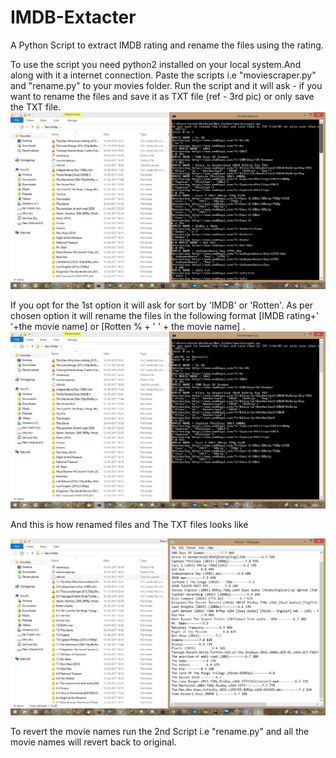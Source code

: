 # IMDB-Extacter
A Python Script to extract IMDB rating and rename the files using the rating.

To use the script you need python2 installed on your local system.And along with it a internet connection. Paste the scripts i.e "moviescraper.py" and "rename.py" to your movies folder. Run the script and it will ask - if you want to rename the files and save it as TXT file (ref - 3rd pic) or only save the TXT file. 
![alt text](imgs/Untitled1.png "1st Pic" )

If you opt for the 1st option it will ask for sort by 'IMDB' or 'Rotten'. As per chosen option it will rename the files in the following format [IMDB rating+' '+the movie name] or [Rotten % + ' ' + the movie name] .
![alt text](imgs/Untitled2.png "1st Pic")

And this is how renamed files and The TXT files looks like 

![alt text](imgs/Untitled3.png "3rd Pic" )

To revert the movie names run the 2nd Script i.e "rename.py" and all the movie names will revert back to original.




